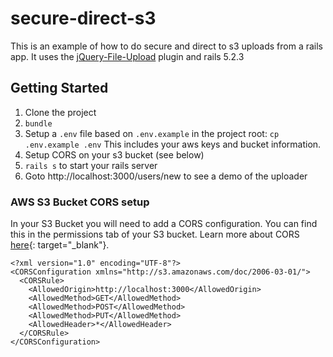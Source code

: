 # secure-direct-s3
This is an example of how to do secure and direct to s3 uploads from a rails app. It uses the [jQuery-File-Upload](https://github.com/blueimp/jQuery-File-Upload) plugin and rails 5.2.3

## Getting Started

1. Clone the project
2. `bundle`
3. Setup a `.env` file based on `.env.example` in the project root: `cp .env.example .env` This includes your aws keys and bucket information.
4. Setup CORS on your s3 bucket (see below)
5. `rails s` to start your rails server
6. Goto http://localhost:3000/users/new to see a demo of the uploader


### AWS S3 Bucket CORS setup
In your S3 Bucket you will need to add a CORS configuration. You can find this in the permissions tab of your S3 bucket. Learn more about CORS [here](https://en.wikipedia.org/wiki/Cross-origin_resource_sharing){: target="_blank"}.

```
<?xml version="1.0" encoding="UTF-8"?>
<CORSConfiguration xmlns="http://s3.amazonaws.com/doc/2006-03-01/">
  <CORSRule>
    <AllowedOrigin>http://localhost:3000</AllowedOrigin>
    <AllowedMethod>GET</AllowedMethod>
    <AllowedMethod>POST</AllowedMethod>
    <AllowedMethod>PUT</AllowedMethod>
    <AllowedHeader>*</AllowedHeader>
  </CORSRule>
</CORSConfiguration>
```
